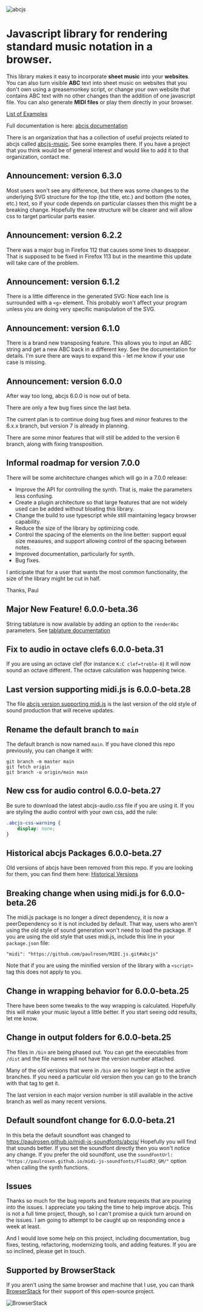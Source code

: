 ![abcjs](https://paulrosen.github.io/abcjs/img/abcjs_comp_extended_08.svg)

# Javascript library for rendering standard music notation in a browser.

This library makes it easy to incorporate **sheet music** into your **websites**. You can also turn visible **ABC** text into sheet music on websites that you don't own using a greasemonkey script, or change your own website that contains ABC text with no other changes than the addition of one javascript file. You can also generate **MIDI files** or play them directly in your browser.

[List of Examples](https://cdn.rawgit.com/paulrosen/abcjs/main/examples/toc.html)

Full documentation is here: [abcjs documentation](https://paulrosen.github.io/abcjs/)

There is an organization that has a collection of useful projects related to abcjs called [abcjs-music](https://github.com/abcjs-music). See some examples there. If you have a project that you think would be of general interest and would like to add it to that organization, contact me.

## Announcement: version 6.3.0

Most users won't see any difference, but there was some changes to the underlying SVG structure for the top (the title, etc.) and bottom (the notes, etc.) text, so if your code depends on particular classes then this might be a breaking change. Hopefully the new structure will be clearer and will allow css to target particular parts easier.

## Announcement: version 6.2.2

There was a major bug in Firefox 112 that causes some lines to disappear. That is supposed to be fixed in Firefox 113 but in the meantime this update will take care of the problem.
## Announcement: version 6.1.2

There is a little difference in the generated SVG: Now each line is surrounded with a `<g>` element. This probably won't affect your program unless you are doing very specific manipulation of the SVG.

## Announcement: version 6.1.0

There is a brand new transposing feature. This allows you to input an ABC string and get a new ABC back in a different key. See the documentation for details. I'm sure there are ways to expand this - let me know if your use case is missing.

## Announcement: version 6.0.0

After way too long, abcjs 6.0.0 is now out of beta. 

There are only a few bug fixes since the last beta.

The current plan is to continue doing bug fixes and minor features to the 6.x.x branch, but version 7 is already in planning.

There are some minor features that will still be added to the version 6 branch, along with fixing transposition.

## Informal roadmap for version 7.0.0

There will be some architecture changes which will go in a 7.0.0 release:

* Improve the API for controlling the synth. That is, make the parameters less confusing.
* Create a plugin architecture so that large features that are not widely used can be added without bloating this library.
* Change the build to use typescript while still maintaining legacy browser capability.
* Reduce the size of the library by optimizing code.
* Control the spacing of the elements on the line better: support equal size measures, and support allowing control of the spacing between notes.
* Improved documentation, particularly for synth.
* Bug fixes.

I anticipate that for a user that wants the most common functionality, the size of the library might be cut in half.

Thanks, Paul


## Major New Feature! 6.0.0-beta.36

String tablature is now available by adding an option to the `renderAbc` parameters. See [tablature documentation](https://paulrosen.github.io/abcjs/visual/tablature.html)

## Fix to audio in octave clefs 6.0.0-beta.31

If you are using an octave clef (for instance `K:C clef=treble-8`) it will now sound an octave different. The octave calculation was happening twice.

## Last version supporting midi.js is 6.0.0-beta.28

The file [abcjs version supporting midi.js](https://github.com/paulrosen/historical-abcjs-versions/blob/main/version-6/abcjs_midi-min.js) is the last version of the old style of sound production that will receive updates.

## Rename the default branch to `main`

The default branch is now named `main`. If you have cloned this repo previously, you can change it with:
```shell
git branch -m master main
git fetch origin
git branch -u origin/main main
```

## New css for audio control 6.0.0-beta.27

Be sure to download the latest abcjs-audio.css file if you are using it. If you are styling the audio control with your own css, add the rule:
```css
.abcjs-css-warning {
	display: none;
}
```

## Historical abcjs Packages 6.0.0-beta.27

Old versions of abcjs have been removed from this repo. If you are looking for them, you can find them here: [Historical Versions](https://github.com/paulrosen/historical-abcjs-versions)

## Breaking change when using midi.js for 6.0.0-beta.26

The midi.js package is no longer a direct dependency, it is now a peerDependency so it is not included by default. That way, users who aren't using the old style of sound generation won't need to load the package. If you are using the old style that uses midi.js, include this line in your `package.json` file:

```
"midi": "https://github.com/paulrosen/MIDI.js.git#abcjs"
```
Note that if you are using the minified version of the library with a `<script>` tag this does not apply to you.

## Change in wrapping behavior for 6.0.0-beta.25

There have been some tweaks to the way wrapping is calculated. Hopefully this will make your music layout a little better. If you start seeing odd results, let me know.

## Change in output folders for 6.0.0-beta.25

The files in `/bin` are being phased out. You can get the executables from `/dist` and the file names will not have the version number attached.

Many of the old versions that were in `/bin` are no longer kept in the active branches. If you need a particular old version then you can go to the branch with that tag to get it. 

The last version in each major version number is still available in the active branch as well as many recent versions.

## Default soundfont change for 6.0.0-beta.21

In this beta the default soundfont was changed to https://paulrosen.github.io/midi-js-soundfonts/abcjs/ Hopefully you will find that sounds better. If you set the soundfont directly then you won't notice any change. If you prefer the old soundfont, use the `soundFontUrl: "https://paulrosen.github.io/midi-js-soundfonts/FluidR3_GM/"` option when calling the synth functions.

## Issues

Thanks so much for the bug reports and feature requests that are pouring into the issues. I appreciate you taking the time to help improve abcjs. This is not a full time project, though, so I can't promise a quick turn around on the issues. I am going to attempt to be caught up on responding once a week at least.

And I would love some help on this project, including documentation, bug fixes, testing, refactoring, modernizing tools, and adding features. If you are so inclined, please get in touch.

## Supported by BrowserStack
If you aren't using the same browser and machine that I use, you can thank [BrowserStack](https://browserstack.com/) for their support of this open-source project.

![BrowserStack](https://paulrosen.github.io/abcjs/img/browserstack-logo-600x315.png)
